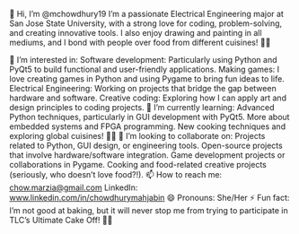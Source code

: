 👋 Hi, I’m @mchowdhury19
I’m a passionate Electrical Engineering major at San Jose State University, with a strong love for coding, problem-solving, and creating innovative tools. I also enjoy drawing and painting in all mediums, and 
I bond with people over food from different cuisines! 🍳🎨

👀 I’m interested in:
Software development: Particularly using Python and PyQt5 to build functional and user-friendly applications.
Making games: I love creating games in Python and using Pygame to bring fun ideas to life.
Electrical Engineering: Working on projects that bridge the gap between hardware and software.
Creative coding: Exploring how I can apply art and design principles to coding projects.
🌱 I’m currently learning:
Advanced Python techniques, particularly in GUI development with PyQt5.
More about embedded systems and FPGA programming.
New cooking techniques and exploring global cuisines! 🍝🍣
💞️ I’m looking to collaborate on:
Projects related to Python, GUI design, or engineering tools.
Open-source projects that involve hardware/software integration.
Game development projects or collaborations in Pygame.
Cooking and food-related creative projects (seriously, who doesn’t love food?!).
📫 How to reach me: chow.marzia@gmail.com
LinkedIn: www.linkedin.com/in/chowdhurymahjabin
😄 Pronouns: She/Her
⚡ Fun fact: I’m not good at baking, but it will never stop me from trying to participate in TLC’s Ultimate Cake Off! 🎂✨
